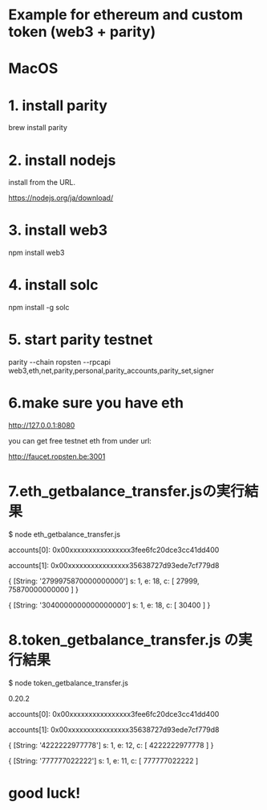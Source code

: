 # Example for ethereum and custom token (web3 + parity)

# MacOS

# 1. install parity
brew install parity

# 2. install nodejs

install from the URL.

https://nodejs.org/ja/download/

# 3. install web3

npm install web3

# 4. install solc

npm install -g solc

# 5. start parity testnet

parity --chain ropsten --rpcapi web3,eth,net,parity,personal,parity_accounts,parity_set,signer

# 6.make sure you have eth

http://127.0.0.1:8080

you can get free testnet eth from under url:

http://faucet.ropsten.be:3001

# 7.eth_getbalance_transfer.jsの実行結果

$ node eth_getbalance_transfer.js

accounts[0]: 0x00xxxxxxxxxxxxxxxx3fee6fc20dce3cc41dd400

accounts[1]: 0x00xxxxxxxxxxxxxxxx35638727d93ede7cf779d8

{ [String: '2799975870000000000'] s: 1, e: 18, c: [ 27999, 75870000000000 ] }

{ [String: '3040000000000000000'] s: 1, e: 18, c: [ 30400 ] }


# 8.token_getbalance_transfer.js の実行結果

$ node token_getbalance_transfer.js

0.20.2

accounts[0]: 0x00xxxxxxxxxxxxxxxx3fee6fc20dce3cc41dd400

accounts[1]: 0x00xxxxxxxxxxxxxxxx35638727d93ede7cf779d8

{ [String: '4222222977778'] s: 1, e: 12, c: [ 4222222977778 ] }

{ [String: '777777022222'] s: 1, e: 11, c: [ 777777022222 ]

# good luck!
